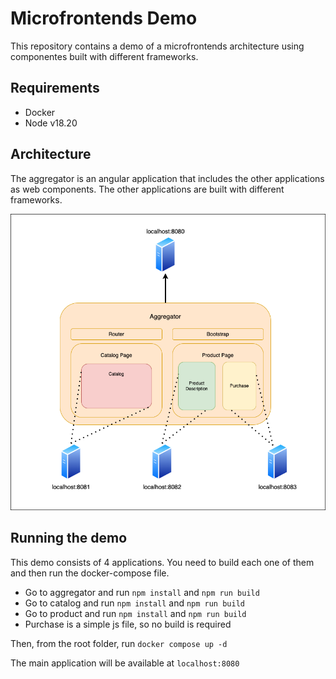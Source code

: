 # Microfrontends Demo

This repository contains a demo of a microfrontends architecture using componentes built with different frameworks.

## Requirements

 * Docker
 * Node v18.20

## Architecture

The aggregator is an angular application that includes the other applications as web components. The other applications are built with different frameworks.

![image](diagram.png)

## Running the demo

This demo consists of 4 applications. You need to build each one of them and then run the docker-compose file.

* Go to aggregator and run `npm install` and `npm run build`
* Go to catalog and run `npm install` and `npm run build`
* Go to product and run `npm install` and `npm run build`
* Purchase is a simple js file, so no build is required

Then, from the root folder, run `docker compose up -d`

The main application will be available at `localhost:8080`

